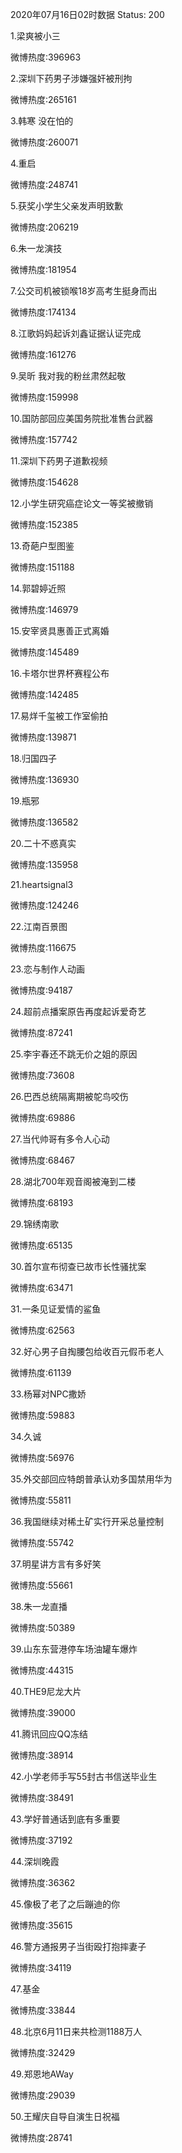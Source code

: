 2020年07月16日02时数据
Status: 200

1.梁爽被小三

微博热度:396963

2.深圳下药男子涉嫌强奸被刑拘

微博热度:265161

3.韩寒 没在怕的

微博热度:260071

4.重启

微博热度:248741

5.获奖小学生父亲发声明致歉

微博热度:206219

6.朱一龙演技

微博热度:181954

7.公交司机被锁喉18岁高考生挺身而出

微博热度:174134

8.江歌妈妈起诉刘鑫证据认证完成

微博热度:161276

9.吴昕 我对我的粉丝肃然起敬

微博热度:159998

10.国防部回应美国务院批准售台武器

微博热度:157742

11.深圳下药男子道歉视频

微博热度:154628

12.小学生研究癌症论文一等奖被撤销

微博热度:152385

13.奇葩户型图鉴

微博热度:151188

14.郭碧婷近照

微博热度:146979

15.安宰贤具惠善正式离婚

微博热度:145489

16.卡塔尔世界杯赛程公布

微博热度:142485

17.易烊千玺被工作室偷拍

微博热度:139871

18.归国四子

微博热度:136930

19.瓶邪

微博热度:136582

20.二十不惑真实

微博热度:135958

21.heartsignal3

微博热度:124246

22.江南百景图

微博热度:116675

23.恋与制作人动画

微博热度:94187

24.超前点播案原告再度起诉爱奇艺

微博热度:87241

25.李宇春还不跳无价之姐的原因

微博热度:73608

26.巴西总统隔离期被鸵鸟咬伤

微博热度:69886

27.当代帅哥有多令人心动

微博热度:68467

28.湖北700年观音阁被淹到二楼

微博热度:68193

29.锦绣南歌

微博热度:65135

30.首尔宣布彻查已故市长性骚扰案

微博热度:63471

31.一条见证爱情的鲨鱼

微博热度:62563

32.好心男子自掏腰包给收百元假币老人

微博热度:61139

33.杨幂对NPC撒娇

微博热度:59883

34.久诚

微博热度:56976

35.外交部回应特朗普承认劝多国禁用华为

微博热度:55811

36.我国继续对稀土矿实行开采总量控制

微博热度:55742

37.明星讲方言有多好笑

微博热度:55661

38.朱一龙直播

微博热度:50389

39.山东东营港停车场油罐车爆炸

微博热度:44315

40.THE9尼龙大片

微博热度:39000

41.腾讯回应QQ冻结

微博热度:38914

42.小学老师手写55封古书信送毕业生

微博热度:38491

43.学好普通话到底有多重要

微博热度:37192

44.深圳晚霞

微博热度:36362

45.像极了老了之后蹦迪的你

微博热度:35615

46.警方通报男子当街殴打抱摔妻子

微博热度:34119

47.基金

微博热度:33844

48.北京6月11日来共检测1188万人

微博热度:32429

49.郑恩地AWay

微博热度:29039

50.王耀庆自导自演生日祝福

微博热度:28741

